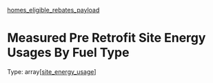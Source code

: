 


  
[homes_eligible_rebates_payload](homes_eligible_rebates_payload.md)
# Measured Pre Retrofit Site Energy Usages By Fuel Type
  
Type: array[[site_energy_usage](site_energy_usage.md)]